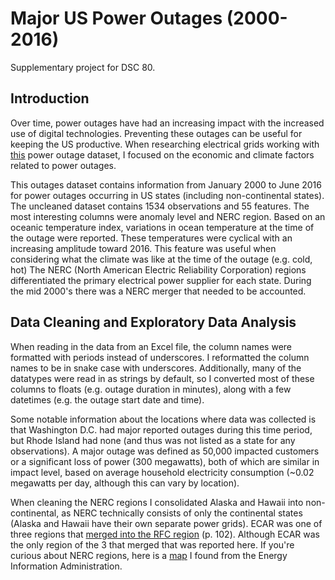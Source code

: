 # Major US Power Outages (2000-2016)
Supplementary project for DSC 80.

## Introduction
Over time, power outages have had an increasing impact with the increased use of digital technologies. Preventing these outages can be useful for keeping the US productive. When researching electrical grids working with [this](https://engineering.purdue.edu/LASCI/research-data/outages) power outage dataset, I focused on the economic and climate factors related to power outages.  

This outages dataset contains information from January 2000 to June 2016 for power outages occurring in US states (including non-continental states). The uncleaned dataset contains 1534 observations and 55 features. The most interesting columns were anomaly level and NERC region. Based on an oceanic temperature index, variations in ocean temperature at the time of the outage were reported. These temperatures were cyclical with an increasing amplitude toward 2016. This feature was useful when considering what the climate was like at the time of the outage (e.g. cold, hot) The NERC (North American Electric Reliability Corporation) regions differentiated the primary electrical power supplier for each state. During the mid 2000's there was a NERC merger that needed to be accounted.  

## Data Cleaning and Exploratory Data Analysis
When reading in the data from an Excel file, the column names were formatted with periods instead of underscores. I reformatted the column names to be in snake case with underscores. Additionally, many of the datatypes were read in as strings by default, so I converted most of these columns to floats (e.g. outage duration in minutes), along with a few datetimes (e.g. the outage start date and time).  

Some notable information about the locations where data was collected is that Washington D.C. had major reported outages during this time period, but Rhode Island had none (and thus was not listed as a state for any observations). A major outage was defined as 50,000 impacted customers or a significant loss of power (300 megawatts), both of which are similar in impact level, based on average household electricity consumption (~0.02 megawatts per day, although this can vary by location).  

When cleaning the NERC regions I consolidated Alaska and Hawaii into non-continental, as NERC technically consists of only the continental states (Alaska and Hawaii have their own separate power grids). ECAR was one of three regions that [merged into the RFC region](https://www.nerc.com/news/Documents/NERCHistoryBook.pdf) (p. 102). Although ECAR was the only region of the 3 that merged that was reported here. If you're curious about NERC regions, here is a [map](https://atlas.eia.gov/datasets/eia::nerc-regions/explore) I found from the Energy Information Administration.



